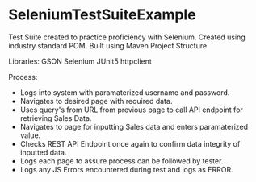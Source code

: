 # SeleniumTestSuiteExample
Test Suite created to practice proficiency with Selenium. Created using industry standard POM. Built using Maven Project Structure

Libraries:
GSON
Selenium
JUnit5
httpclient

Process:
* Logs into system with paramaterized username and password.
* Navigates to desired page with required data.
* Uses query's from URL from previous page to call API endpoint for retrieving Sales Data.
* Navigates to page for inputting Sales data and enters paramaterized value.
* Checks REST API Endpoint once again to confirm data integrity of inputted data.
* Logs each page to assure process can be followed by tester.
* Logs any JS Errors encountered during test and logs as ERROR.
